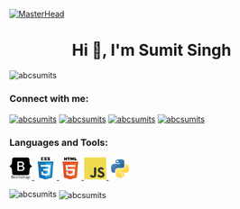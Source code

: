 [![MasterHead](sumit.gif)](https://abcsumits.netlify.app/)
<h1 align="center">Hi 👋, I'm Sumit Singh</h1>


<p align="left"> <img src="https://komarev.com/ghpvc/?username=abcsumits&label=Profile%20views&color=0e75b6&style=flat" alt="abcsumits" /> </p>

<h3 align="left">Connect with me:</h3>
<p align="left">
<a href="https://www.codechef.com/users/abcsumits" target="blank"><img align="center" src="https://cdn.jsdelivr.net/npm/simple-icons@3.1.0/icons/codechef.svg" alt="abcsumits" height="30" width="40" /></a>
<a href="https://codeforces.com/profile/abcsumits" target="blank"><img align="center" src="https://raw.githubusercontent.com/rahuldkjain/github-profile-readme-generator/master/src/images/icons/Social/codeforces.svg" alt="abcsumits" height="30" width="40" /></a>
<a href="https://www.leetcode.com/abcsumits" target="blank"><img align="center" src="https://raw.githubusercontent.com/rahuldkjain/github-profile-readme-generator/master/src/images/icons/Social/leet-code.svg" alt="abcsumits" height="30" width="40" /></a>
<a href="https://auth.geeksforgeeks.org/user/abcsumits" target="blank"><img align="center" src="https://raw.githubusercontent.com/rahuldkjain/github-profile-readme-generator/master/src/images/icons/Social/geeks-for-geeks.svg" alt="abcsumits" height="30" width="40" /></a>
</p>

<h3 align="left">Languages and Tools:</h3>
<p align="left"> <a href="https://getbootstrap.com" target="_blank" rel="noreferrer"> <img src="https://raw.githubusercontent.com/devicons/devicon/master/icons/bootstrap/bootstrap-plain-wordmark.svg" alt="bootstrap" width="40" height="40"/> </a> <a href="https://www.w3schools.com/css/" target="_blank" rel="noreferrer"> <img src="https://raw.githubusercontent.com/devicons/devicon/master/icons/css3/css3-original-wordmark.svg" alt="css3" width="40" height="40"/> </a> <a href="https://www.w3.org/html/" target="_blank" rel="noreferrer"> <img src="https://raw.githubusercontent.com/devicons/devicon/master/icons/html5/html5-original-wordmark.svg" alt="html5" width="40" height="40"/> </a> <a href="https://developer.mozilla.org/en-US/docs/Web/JavaScript" target="_blank" rel="noreferrer"> <img src="https://raw.githubusercontent.com/devicons/devicon/master/icons/javascript/javascript-original.svg" alt="javascript" width="40" height="40"/> </a> <a href="https://www.python.org" target="_blank" rel="noreferrer"> <img src="https://raw.githubusercontent.com/devicons/devicon/master/icons/python/python-original.svg" alt="python" width="40" height="40"/> </a> </p>

<p><img align="left" src="https://github-readme-stats.vercel.app/api/top-langs?username=abcsumits&show_icons=true&locale=en&layout=compact" alt="abcsumits" /></p>

<p>&nbsp;<img align="center" src="https://github-readme-stats.vercel.app/api?username=abcsumits&show_icons=true&locale=en" alt="abcsumits" /></p>

